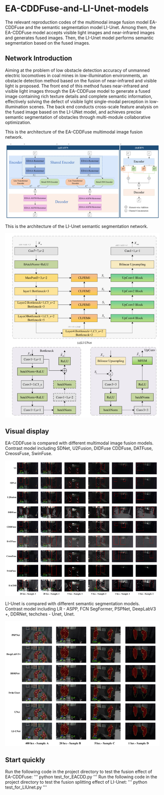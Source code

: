 # EA-CDDFuse-and-LI-Unet-models
The relevant reproduction codes of the multimodal image fusion model EA-CDDFuse and the semantic segmentation model LI-Unet. Among them, the EA-CDDFuse model accepts visible light images and near-infrared images and generates fused images. Then, the LI-Unet model performs semantic segmentation based on the fused images.

## Network Introduction
Aiming at the problem of low obstacle detection accuracy of unmanned electric locomotives in coal mines in low-illumination environments, an obstacle detection method based on the fusion of near-infrared and visible light is proposed. The front end of this method fuses near-infrared and visible light images through the EA-CDDFuse model to generate a fused image containing rich texture details and complete semantic information, effectively solving the defect of visible light single-modal perception in low-illumination scenes. The back end conducts cross-scale feature analysis on the fused image based on the LI-UNet model, and achieves precise semantic segmentation of obstacles through multi-module collaborative optimization.

This is the architecture of the EA-CDDFuse multimodal image fusion network.

![](./figures/EACDDFuse.png?msec=1759325406919)

This is the architecture of the LI-Unet semantic segmentation network.

![](./figures/LIUnet.png?msec=1759325406919)

## Visual display
EA-CDDFuse is compared with different multimodal image fusion models.  
Contrast model including SDNet, U2Fusion, DIDFuse CDDFuse, DATFuse, CreossFuse, SwinFuse.

![](./figures/EACDDFuse_compare.png?msec=1759325406919)

LI-Unet is compared with different semantic segmentation models.   
Contrast model including LR - ASPP, FCN SegFormer, PSPNet, DeepLabV3 +, DDRNet, techches - Unet, Unet.

![](./figures/LIunet_compare.png?msec=1759325406919)

## Start quickly
Run the following code in the project directory to test the fusion effect of EA-CDDFuse:
'''
python test_for_EACDD.py
'''
Run the following code in the project directory to test the fusion splitting effect of LI-Unet:
'''
python test_for_LIUnet.py
'''
